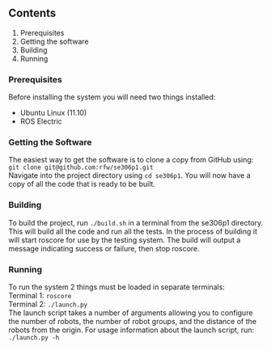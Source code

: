 ## Contents
1. Prerequisites
2. Getting the software
3. Building
4. Running


### Prerequisites
Before installing the system you will need two things installed:
* Ubuntu Linux (11.10)
* ROS Electric

### Getting the Software
The easiest way to get the software is to clone a copy from GitHub using:  
````git clone git@github.com:rfw/se306p1.git````  
Navigate into the project directory using `cd se306p1`. You will now have a copy of all the code that is ready to be built.  

### Building
To build the project, run ````./build.sh```` in a terminal from the se306p1 directory. This will build all the code and run all the tests. In the process of building it will start roscore for use by the testing system. The build will output a message indicating success or failure, then stop roscore.  

### Running
To run the system 2 things must be loaded in separate terminals:  
Terminal 1: ````roscore````  
Terminal 2: ````./launch.py````  
The launch script takes a number of arguments allowing you to configure the number of robots, the number of robot groups, and the distance of the robots from the origin. For usage information about the launch script, run:  
````./launch.py -h````